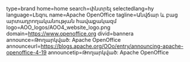 type=brand
home=home
search=փնտրել
selectedlang=hy
language=Լեզու
name=Apache OpenOffice
tagline=Անվճար և բաց արտադրողականության հավաքակազմ
logo=AOO_logos/AOO4_website_logo.png
domain=https://www.openoffice.org
divid=bannera
announce=Թողարկված: Apache OpenOffice
announceurl=https://blogs.apache.org/OOo/entry/announcing-apache-openoffice-4-19
announcetip=Թողարկված: Apache OpenOffice
~~~~~~
